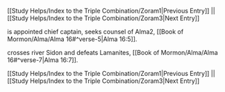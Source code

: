 [[Study Helps/Index to the Triple Combination/Zoram1|Previous Entry]]  ||  [[Study Helps/Index to the Triple Combination/Zoram3|Next Entry]]

 is appointed chief captain, seeks counsel of Alma2, [[Book of Mormon/Alma/Alma 16#^verse-5|Alma 16:5]].

 crosses river Sidon and defeats Lamanites, [[Book of Mormon/Alma/Alma 16#^verse-7|Alma 16:7]].

[[Study Helps/Index to the Triple Combination/Zoram1|Previous Entry]]  ||  [[Study Helps/Index to the Triple Combination/Zoram3|Next Entry]]
